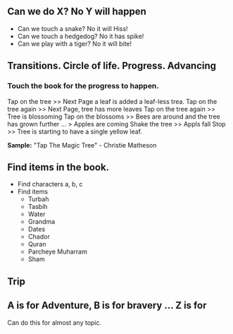 ## Can we do X? No Y will happen

- Can we touch a snake? No it will Hiss!
- Can we touch a hedgedog? No it has spike!
- Can we play with a tiger? No it will bite!

## Transitions. Circle of life. Progress. Advancing
### Touch the book for the progress to happen. 

Tap on the tree >> Next Page a leaf is added a leaf-less trea. 
Tap on the tree again >> Next Page, tree has more leaves
Tap on the tree again >> Tree is blossoming
Tap on the blossoms >> Bees are around and the tree has grown further
... > Apples are coming 
Shake the tree >> Appls fall
Stop >> Tree is starting to have a single yellow leaf. 

**Sample:** "Tap The Magic Tree" - Christie Matheson

## Find items in the book. 
- Find characters a, b, c
- Find items 
  - Turbah
  - Tasbih
  - Water
  - Grandma
  - Dates
  - Chador
  - Quran 
  - Parcheye Muharram 
  - Sham
  
## Trip

## A is for Adventure, B is for bravery ... Z is for

Can do this for almost any topic. 

